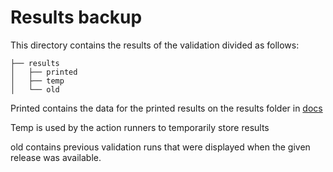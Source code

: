 # Results backup

This directory contains the results of the validation divided as follows:

```
├── results
│   ├── printed
│   ├── temp
│   └── old
```

Printed contains the data for the printed results on the results folder in [docs](/docs/results)

Temp is used  by the action runners to temporarily store results

old contains previous validation runs that were displayed when the given release was available.


